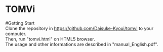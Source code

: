 # TOMVi

#Getting Start  
Clone the repository in https://github.com/Daisuke-Kyoui/tomvi to your computer.  
Then, run "tomvi.html" on HTML5 browser.  
The usage and other informations are described in "manual_English.pdf".  
